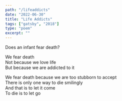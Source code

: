 ```yaml
---
path: "/lifeaddicts"
date: "2022-06-30"
title: "Life Addicts"
tags: ["gatsby", "2018"]
type: "poem"
excerpt: ""
---
```


Does an infant fear death?

We fear death  
Not because we love life  
But because we are addicted to it

We fear death because we are too stubborn to accept  
There is only one way to die smilingly  
And that is to let it come  
To die is to let go
